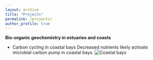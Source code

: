 ```yaml
---
layout: archive
title: "Projects"
permalink: /projects/
author_profile: true
---
```

 **Bio-organic geochemistry in estuaries and coasts**
 
- Carbon cycling in coastal bays
Decreased nutrients likely activate microbial carbon pump in coastal bays.
 ![Coastal bays](../images/bays.jpg)

